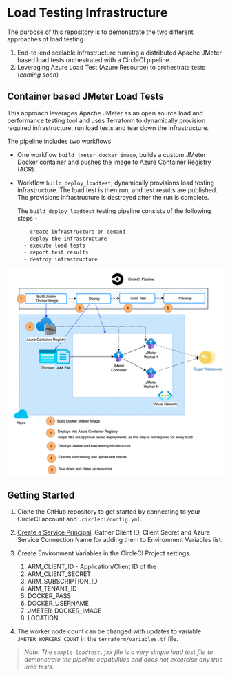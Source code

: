 # Load Testing Infrastructure

The purpose of this repository is to demonstrate the two different approaches of load testing.

1. End-to-end scalable infrastructure running a distributed Apache JMeter based load
tests orchestrated with a CircleCI pipeline.
1. Leveraging Azure Load Test (Azure Resource) to orchestrate tests (*coming soon*)

## Container based JMeter Load Tests

This approach leverages Apache JMeter as an open source load and performance testing
tool and uses Terraform to dynamically provision required infrastructure, run load
tests and tear down the infrastructure.

The pipeline includes two workflows

- One workflow `build_jmeter_docker_image`, builds a custom JMeter Docker container
and pushes the image to Azure Container Registry (ACR).

- Workflow `build_deploy_loadtest`, dynamically provisions load testing
infrastructure. The load test is then run, and test results are published. The
provisions infrastructure is destroyed after the run is complete.

    The `build_deploy_loadtest` testing pipeline consists of the following steps -

        - create infrastructure on-demand
        - deploy the infrastructure
        - execute load tests
        - report test results
        - destroy infrastructure

![CircleCI Pipeline](images/load-testing.png)

## Getting Started

1. Clone the GitHub repository to get started by connecting to your CircleCI account
and `.circleci/config.yml`.

1. [Create a Service Principal](https://docs.microsoft.com/en-us/azure/active-directory/develop/app-objects-and-service-principals#service-principal-object). Gather Client ID, Client Secret and Azure Service Connection Name for adding them
to Environment Variables list.

1. Create Environment Variables in the CircleCI Project settings.

    1. ARM_CLIENT_ID - Application/Client ID of the
    1. ARM_CLIENT_SECRET
    1. ARM_SUBSCRIPTION_ID
    1. ARM_TENANT_ID
    1. DOCKER_PASS
    1. DOCKER_USERNAME
    1. JMETER_DOCKER_IMAGE
    1. LOCATION

1. The worker node count can be changed with updates to variable `JMETER_WORKERS_COUNT` in the `terraform/variables.tf` file.

> *Note: The `sample-loadtest.jmx` file is a very simple load test file to demonstrate the pipeline capabilities and does not excercise any true load tests.*
